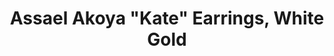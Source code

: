 ---
title: Assael Akoya "Kate" Earrings, White Gold
description: |
  This Precious Huggy Hoop and Pearl drop earring will be a unanimous choice for all occasions.
specs: |
  Akoya Cultured Pearls, 8.0 - 8.5mm, set in 18K White Gold. Also available in Yellow Gold.
images:
  - assael-akoya-kate-earrings-white-gold.jpg
category: Akoya
order: 7
tags:
  - earrings
---